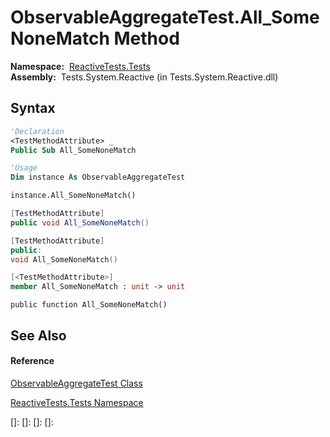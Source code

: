 # ObservableAggregateTest.All\_SomeNoneMatch Method

**Namespace:**  [ReactiveTests.Tests](ReactiveTests.Tests\ReactiveTests.Tests.md)  
**Assembly:**  Tests.System.Reactive (in Tests.System.Reactive.dll)

## Syntax

```vb
'Declaration
<TestMethodAttribute> _
Public Sub All_SomeNoneMatch
```

```vb
'Usage
Dim instance As ObservableAggregateTest

instance.All_SomeNoneMatch()
```

```csharp
[TestMethodAttribute]
public void All_SomeNoneMatch()
```

```c++
[TestMethodAttribute]
public:
void All_SomeNoneMatch()
```

```fsharp
[<TestMethodAttribute>]
member All_SomeNoneMatch : unit -> unit 
```

```jscript
public function All_SomeNoneMatch()
```

## See Also

#### Reference

[ObservableAggregateTest Class](ObservableAggregateTest\ObservableAggregateTest.md)

[ReactiveTests.Tests Namespace](ReactiveTests.Tests\ReactiveTests.Tests.md)

[]: 
[]: 
[]: 
[]: 